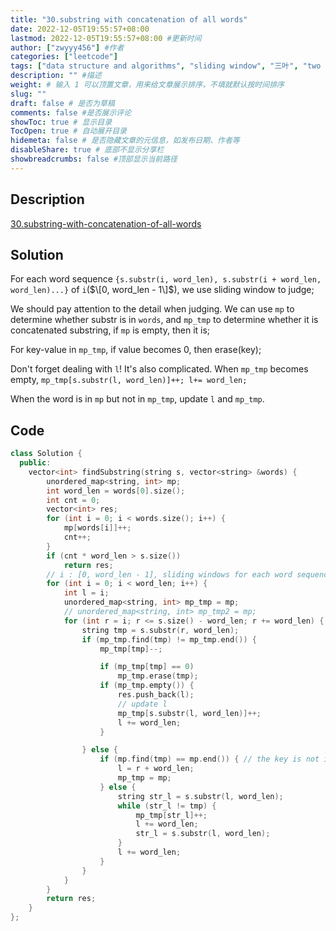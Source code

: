 ```yaml
---
title: "30.substring with concatenation of all words"
date: 2022-12-05T19:55:57+08:00
lastmod: 2022-12-05T19:55:57+08:00 #更新时间
author: ["zwyyy456"] #作者
categories: ["leetcode"]
tags: ["data structure and algorithms", "sliding window", "三叶", "two pointers"]
description: "" #描述
weight: # 输入 1 可以顶置文章，用来给文章展示排序，不填就默认按时间排序
slug: ""
draft: false # 是否为草稿
comments: false #是否展示评论
showToc: true # 显示目录
TocOpen: true # 自动展开目录
hidemeta: false # 是否隐藏文章的元信息，如发布日期、作者等
disableShare: true # 底部不显示分享栏
showbreadcrumbs: false #顶部显示当前路径
---
```

## Description
[30.substring-with-concatenation-of-all-words](https://leetcode.com/problems/substring-with-concatenation-of-all-words/description/)

## Solution
For each word sequence `{s.substr(i, word_len), s.substr(i + word_len, word_len)...}` of `i`($\[0, word_len - 1\]$), we use sliding window to judge;

We should pay attention to the detail when judging. We can use `mp` to determine whether substr is in `words`, and `mp_tmp` to determine whether it is concatenated substring, if `mp` is empty, then it is;

For key-value in `mp_tmp`, if value becomes 0, then erase(key);

Don't forget dealing with `l`! It's also complicated. When `mp_tmp` becomes empty, `mp_tmp[s.substr(l, word_len)]++; l+= word_len;`

When the word is in `mp` but not in `mp_tmp`, update `l` and `mp_tmp`.

## Code
```cpp
class Solution {
  public:
    vector<int> findSubstring(string s, vector<string> &words) {
        unordered_map<string, int> mp;
        int word_len = words[0].size();
        int cnt = 0;
        vector<int> res;
        for (int i = 0; i < words.size(); i++) {
            mp[words[i]]++;
            cnt++;
        }
        if (cnt * word_len > s.size())
            return res;
        // i : [0, word_len - 1], sliding windows for each word sequence
        for (int i = 0; i < word_len; i++) {
            int l = i;
            unordered_map<string, int> mp_tmp = mp;
            // unordered_map<string, int> mp_tmp2 = mp;
            for (int r = i; r <= s.size() - word_len; r += word_len) {
                string tmp = s.substr(r, word_len);
                if (mp_tmp.find(tmp) != mp_tmp.end()) {
                    mp_tmp[tmp]--;

                    if (mp_tmp[tmp] == 0)
                        mp_tmp.erase(tmp);
                    if (mp_tmp.empty()) {
                        res.push_back(l); 
                        // update l
                        mp_tmp[s.substr(l, word_len)]++;
                        l += word_len;
                    }

                } else {
                    if (mp.find(tmp) == mp.end()) { // the key is not in words
                        l = r + word_len;
                        mp_tmp = mp;
                    } else {
                        string str_l = s.substr(l, word_len);
                        while (str_l != tmp) {
                            mp_tmp[str_l]++;
                            l += word_len;
                            str_l = s.substr(l, word_len);
                        }
                        l += word_len;
                    }
                }
            }
        }
        return res;
    }
};
```

